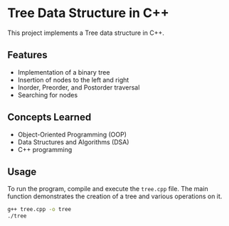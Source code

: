 # Tree Data Structure in C++

This project implements a Tree data structure in C++.

## Features

- Implementation of a binary tree
- Insertion of nodes to the left and right
- Inorder, Preorder, and Postorder traversal
- Searching for nodes

## Concepts Learned

- Object-Oriented Programming (OOP)
- Data Structures and Algorithms (DSA)
- C++ programming

## Usage

To run the program, compile and execute the `tree.cpp` file. The main function demonstrates the creation of a tree and various operations on it.

```sh
g++ tree.cpp -o tree
./tree